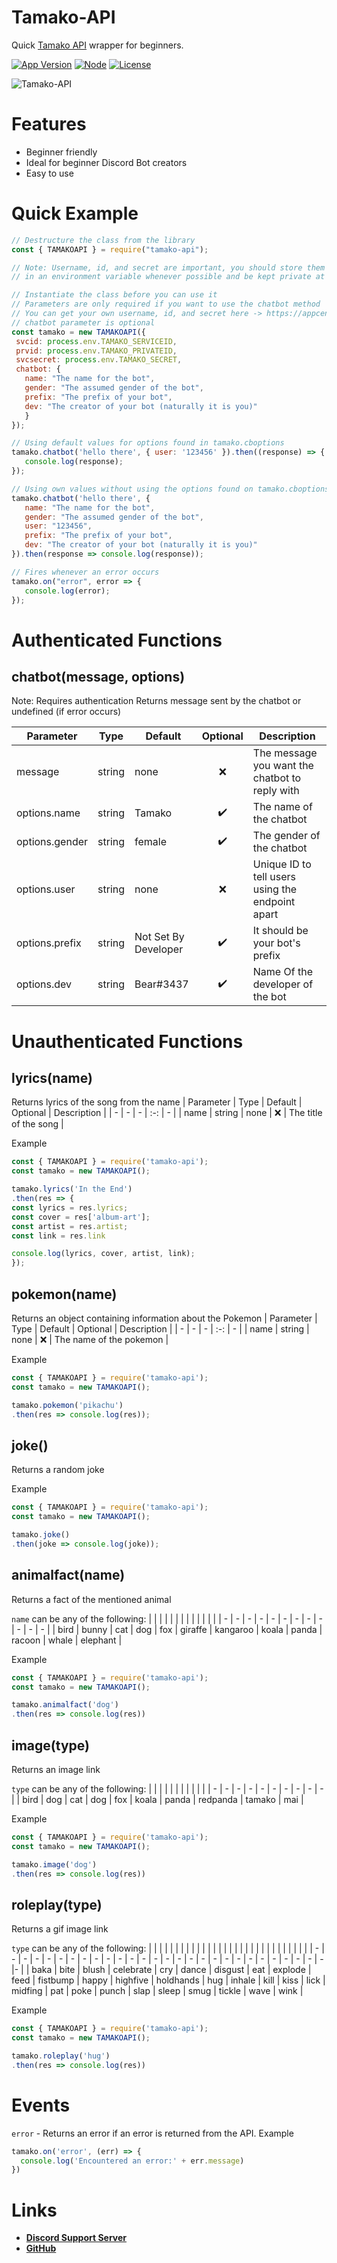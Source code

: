 
# Tamako-API

Quick [Tamako API](https://api.tamako.tech) wrapper for beginners.

[![App Version](https://img.shields.io/npm/v/tamako-api)](https://www.npmjs.com/package/tamako-api)
[![Node](https://img.shields.io/node/v/tamako-api?color=green&logo=Node.js&logoColor=white)]()
[![License](https://img.shields.io/github/license/BearTS/tamako-api?color=blue&label=License)](https://github.com/BearTS/tamako-api/blob/master/LICENSE)

![Tamako-API](https://nodei.co/npm/tamako-api.png)



# Features

- Beginner friendly
- Ideal for beginner Discord Bot creators
- Easy to use


# Quick Example

```js
// Destructure the class from the library
const { TAMAKOAPI } = require("tamako-api");

// Note: Username, id, and secret are important, you should store them
// in an environment variable whenever possible and be kept private at all times

// Instantiate the class before you can use it
// Parameters are only required if you want to use the chatbot method
// You can get your own username, id, and secret here -> https://appcenter.theskyfallen.com/
// chatbot parameter is optional
const tamako = new TAMAKOAPI({
 svcid: process.env.TAMAKO_SERVICEID,
 prvid: process.env.TAMAKO_PRIVATEID,
 svcsecret: process.env.TAMAKO_SECRET,
 chatbot: {
   name: "The name for the bot",
   gender: "The assumed gender of the bot",
   prefix: "The prefix of your bot",
   dev: "The creator of your bot (naturally it is you)"
   }
});

// Using default values for options found in tamako.cboptions
tamako.chatbot('hello there', { user: '123456' }).then((response) => {
   console.log(response);
});

// Using own values without using the options found on tamako.cboptions
tamako.chatbot('hello there', {
   name: "The name for the bot",
   gender: "The assumed gender of the bot",
   user: "123456",
   prefix: "The prefix of your bot",
   dev: "The creator of your bot (naturally it is you)"
}).then(response => console.log(response));

// Fires whenever an error occurs
tamako.on("error", error => {
   console.log(error);
});
```

# Authenticated Functions

## chatbot(message, options)
Note: Requires authentication
Returns message sent by the chatbot or undefined (if error occurs)

| Parameter | Type | Default | Optional | Description |
| - | - | - | :-: | - |
| message | string | none | ❌ | The message you want the chatbot to reply with
| options.name | string | Tamako | ✔️ | The name of the chatbot
| options.gender | string | female | ✔️ | The gender of the chatbot
| options.user | string | none | ❌ | Unique ID to tell users using the endpoint apart
| options.prefix | string | Not Set By Developer | ✔️ | It should be your bot's prefix
| options.dev | string | Bear#3437 | ✔️ | Name Of the developer of the bot

# Unauthenticated Functions

## lyrics(name)
Returns lyrics of the song from the name
| Parameter | Type | Default | Optional | Description |
| - | - | - | :-: | - |
| name | string | none | ❌ | The title of the song |

Example
```js
const { TAMAKOAPI } = require('tamako-api');
const tamako = new TAMAKOAPI();

tamako.lyrics('In the End')
.then(res => {
const lyrics = res.lyrics;
const cover = res['album-art'];
const artist = res.artist;
const link = res.link

console.log(lyrics, cover, artist, link);
});
```


## pokemon(name)
Returns an object containing information about the Pokemon
| Parameter | Type | Default | Optional | Description |
| - | - | - | :-: | - |
| name | string | none | ❌ | The name of the pokemon |

Example
```js
const { TAMAKOAPI } = require('tamako-api');
const tamako = new TAMAKOAPI();

tamako.pokemon('pikachu')
.then(res => console.log(res));
```


## joke()
Returns a random joke

Example
```js
const { TAMAKOAPI } = require('tamako-api');
const tamako = new TAMAKOAPI();

tamako.joke()
.then(joke => console.log(joke));
```


## animalfact(name)
Returns a fact of the mentioned animal

`name` can be any of the following:
| | | | | | | | | | | | |
| - | - | - | - | - | - | - | - | - | - | - | - |
| bird | bunny | cat | dog | fox | giraffe | kangaroo | koala | panda | racoon | whale | elephant |

Example
```js
const { TAMAKOAPI } = require('tamako-api');
const tamako = new TAMAKOAPI();

tamako.animalfact('dog')
.then(res => console.log(res))
```

## image(type)
Returns an image link

`type` can be any of the following:
| | | | | | | | | | |
| - | - | - | - | - | - | - | - | - | - |
| bird | dog | cat | dog | fox | koala | panda | redpanda | tamako | mai |

Example
```js
const { TAMAKOAPI } = require('tamako-api');
const tamako = new TAMAKOAPI();

tamako.image('dog')
.then(res => console.log(res))
```

## roleplay(type)
Returns a gif image link

`type` can be any of the following:
| | | | | | | | | | | | | | | | | | | | | | | | | | | | | |
| - | - | - | - | - | - | - | - | - | - | - | - | - | - | - | - | - | - | - | - | - | - | - | - | - | - | - | - |- |
| baka | bite | blush | celebrate | cry | dance | disgust | eat | explode | feed | fistbump | happy | highfive | holdhands | hug | inhale | kill | kiss | lick | midfing | pat | poke | punch | slap | sleep | smug | tickle | wave | wink |

Example
```js
const { TAMAKOAPI } = require('tamako-api');
const tamako = new TAMAKOAPI();

tamako.roleplay('hug')
.then(res => console.log(res))
```

# Events
`error` - Returns an error if an error is returned from the API.
Example
```js
tamako.on('error', (err) => {
  console.log('Encountered an error:' + err.message)
})
```

# Links
- **[Discord Support Server](https://support.tamako.tech)**
- **[GitHub](https://github.com/BearTS/tamako-api)**
